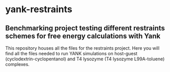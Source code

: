 # yank-restraints
## Benchmarking project testing different restraints schemes for free energy calculations with Yank

This repository houses all the files for the restraints project. Here you will find all the files needed to run YANK simulations on host-guest (cyclodextrin-cyclopentanol) and T4 lysozyme (T4 lysozyme L99A-toluene) complexes.
